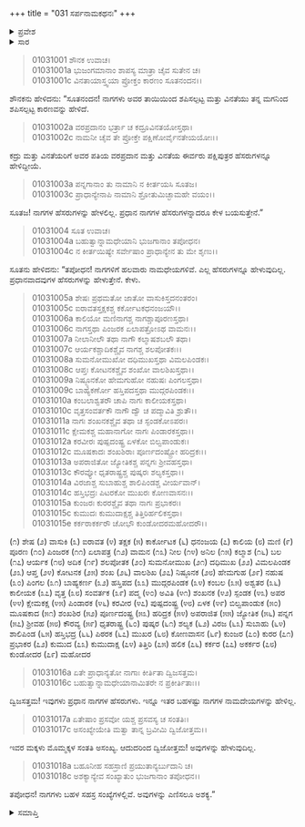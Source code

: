 +++
title = "031 ಸರ್ಪನಾಮಕಥನಃ"
+++

<details><summary>ಪ್ರವೇಶ</summary>


।।   ಓಂ ಓಂ ನಮೋ ನಾರಾಯಣಾಯ।।   ಶ್ರೀ ವೇದವ್ಯಾಸಾಯ ನಮಃ ।।

ಶ್ರೀ ಕೃಷ್ಣದ್ವೈಪಾಯನ ವೇದವ್ಯಾಸ ವಿರಚಿತ  

**ಶ್ರೀ ಮಹಾಭಾರತ**

**ಆದಿ ಪರ್ವ**

**ಆಸ್ತೀಕ ಪರ್ವ**

**ಅಧ್ಯಾಯ 31**

</details>


<details><summary>ಸಾರ</summary>
ಪ್ರಮುಖ ಪನ್ನಗಗಳ ಹೆಸರುಗಳು (1-18).

</details>



> 01031001 ಶೌನಕ ಉವಾಚ।  
01031001a ಭುಜಂಗಮಾನಾಂ ಶಾಪಸ್ಯ ಮಾತ್ರಾ ಚೈವ ಸುತೇನ ಚ।  
01031001c ವಿನತಾಯಾಸ್ತ್ವಯಾ ಪ್ರೋಕ್ತಂ ಕಾರಣಂ ಸೂತನಂದನ।।

ಶೌನಕನು ಹೇಳಿದನು: “ಸೂತನಂದನ! ನಾಗಗಳು ಅವರ ತಾಯಿಯಿಂದ ಶಪಿಸಲ್ಪಟ್ಟ ಮತ್ತು ವಿನತೆಯು ತನ್ನ ಮಗನಿಂದ ಶಪಿಸಲ್ಪಟ್ಟ ಕಾರಣವನ್ನು ಹೇಳಿದೆ.

> 01031002a ವರಪ್ರದಾನಂ ಭರ್ತ್ರಾ ಚ ಕದ್ರೂವಿನತಯೋಸ್ತಥಾ।  
01031002c ನಾಮನೀ ಚೈವ ತೇ ಪ್ರೋಕ್ತೇ ಪಕ್ಷಿಣೋರ್ವೈನತೇಯಯೋಃ।।

ಕದ್ರು ಮತ್ತು ವಿನತೆಯರಿಗೆ ಅವರ ಪತಿಯ ವರಪ್ರದಾನ ಮತ್ತು ವಿನತೆಯ ಈರ್ವರು ಪಕ್ಷಿಪುತ್ರರ ಹೆಸರುಗಳನ್ನೂ ಹೇಳಿದ್ದೀಯೆ.

> 01031003a ಪನ್ನಗಾನಾಂ ತು ನಾಮಾನಿ ನ ಕೀರ್ತಯಸಿ ಸೂತಜ।  
01031003c ಪ್ರಾಧಾನ್ಯೇನಾಪಿ ನಾಮಾನಿ ಶ್ರೋತುಮಿಚ್ಛಾಮಹೇ ವಯಂ।।

ಸೂತಜ! ನಾಗಗಳ ಹೆಸರುಗಳನ್ನು ಹೇಳಲಿಲ್ಲ. ಪ್ರಧಾನ ನಾಗಗಳ ಹೆಸರುಗಳನ್ನಾದರೂ ಕೇಳ ಬಯಸುತ್ತೇನೆ.”

> 01031004 ಸೂತ ಉವಾಚ।  
01031004a ಬಹುತ್ವಾನ್ನಾಮಧೇಯಾನಿ ಭುಜಗಾನಾಂ ತಪೋಧನ।  
01031004c ನ ಕೀರ್ತಯಿಷ್ಯೇ ಸರ್ವೇಷಾಂ ಪ್ರಾಧಾನ್ಯೇನ ತು ಮೇ ಶೃಣು।।

ಸೂತನು ಹೇಳಿದನು: “ತಪೋಧನ! ನಾಗಗಳಿಗೆ ಹಲವಾರು  ನಾಮಧೇಯಗಳಿವೆ. ಎಲ್ಲ ಹೆಸರುಗಳನ್ನೂ ಹೇಳುವುದಿಲ್ಲ. ಪ್ರಧಾನವಾದವುಗಳ ಹೆಸರುಗಳನ್ನು ಹೇಳುತ್ತೇನೆ. ಕೇಳು.

> 01031005a ಶೇಷಃ ಪ್ರಥಮತೋ ಜಾತೋ ವಾಸುಕಿಸ್ತದನಂತರಂ।  
01031005c ಐರಾವತಸ್ತಕ್ಷಕಶ್ಚ ಕರ್ಕೋಟಕಧನಂಜಯೌ।।  
01031006a ಕಾಲಿಯೋ ಮಣಿನಾಗಶ್ಚ ನಾಗಶ್ಚಾಪೂರಣಸ್ತಥಾ।  
01031006c ನಾಗಸ್ತಥಾ ಪಿಂಜರಕ ಏಲಾಪತ್ರೋಽಥ ವಾಮನಃ।।  
01031007a ನೀಲಾನೀಲೌ ತಥಾ ನಾಗೌ ಕಲ್ಮಾಷಶಬಲೌ ತಥಾ।  
01031007c ಆರ್ಯಕಶ್ಚಾದಿಕಶ್ಚೈವ ನಾಗಶ್ಚ ಶಲಪೋತಕಃ।।  
01031008a ಸುಮನೋಮುಖೋ ದಧಿಮುಖಸ್ತಥಾ ವಿಮಲಪಿಂಡಕಃ।  
01031008c ಆಪ್ತಃ ಕೋಟನಕಶ್ಚೈವ ಶಂಖೋ ವಾಲಶಿಖಸ್ತಥಾ।।   
01031009a ನಿಷ್ಠ್ಯೂನಕೋ ಹೇಮಗುಹೋ ನಹುಷಃ ಪಿಂಗಲಸ್ತಥಾ।  
01031009c ಬಾಹ್ಯಕರ್ಣೋ ಹಸ್ತಿಪದಸ್ತಥಾ ಮುದ್ಗರಪಿಂಡಕಃ।।  
01031010a ಕಂಬಲಾಶ್ವತರೌ ಚಾಪಿ ನಾಗಃ ಕಾಲೀಯಕಸ್ತಥಾ।   
01031010c ವೃತ್ತಸಂವರ್ತಕೌ ನಾಗೌ ದ್ವೌ ಚ ಪದ್ಮಾವಿತಿ ಶ್ರುತೌ।।  
01031011a ನಾಗಃ ಶಂಖನಕಶ್ಚೈವ ತಥಾ ಚ ಸ್ಫಂಡಕೋಽಪರಃ।  
01031011c ಕ್ಷೇಮಕಶ್ಚ ಮಹಾನಾಗೋ ನಾಗಃ ಪಿಂಡಾರಕಸ್ತಥಾ।।  
01031012a ಕರವೀರಃ ಪುಷ್ಪದಂಷ್ಟ್ರ ಏಳಕೋ ಬಿಲ್ವಪಾಂಡುಕಃ।  
01031012c ಮೂಷಕಾದಃ ಶಂಖಶಿರಾಃ ಪೂರ್ಣದಂಷ್ಟ್ರೋ ಹರಿದ್ರಕಃ।।  
01031013a ಅಪರಾಜಿತೋ ಜ್ಯೋತಿಕಶ್ಚ ಪನ್ನಗಃ ಶ್ರೀವಹಸ್ತಥಾ।  
01031013c ಕೌರವ್ಯೋ ಧೃತರಾಷ್ಟ್ರಶ್ಚ ಪುಷ್ಕರಃ ಶಲ್ಯಕಸ್ತಥಾ।।  
01031014a ವಿರಜಾಶ್ಚ ಸುಬಾಹುಶ್ಚ ಶಾಲಿಪಿಂಡಶ್ಚ ವೀರ್ಯವಾನ್।  
01031014c ಹಸ್ತಿಭದ್ರಃ ಪಿಟರಕೋ ಮುಖರಃ ಕೋಣವಾಸನಃ।।  
01031015a ಕುಂಜರಃ ಕುರರಶ್ಚೈವ ತಥಾ ನಾಗಃ ಪ್ರಭಾಕರಃ।  
01031015c ಕುಮುದಃ ಕುಮುದಾಕ್ಷಶ್ಚ ತಿತ್ತಿರಿರ್ಹಲಿಕಸ್ತಥಾ।   
01031015e ಕರ್ಕರಾಕರ್ಕರೌ ಚೋಭೌ ಕುಂಡೋದರಮಹೋದರೌ।।

(೧) ಶೇಷ (೨) ವಾಸುಕಿ (೩) ಐರಾವತ (೪) ತಕ್ಷಕ (೫) ಕಾರ್ಕೋಟಕ (೬) ಧನಂಜಯ (೭) ಕಾಲಿಯ (೮) ಮಣಿ (೯) ಪೂರಣ (೧೦) ಪಿಂಜರಕ (೧೧) ಏಲಾಪತ್ರ (೧೨) ವಾಮನ (೧೩) ನೀಲ (೧೪) ಅನಿಲ (೧೫) ಕಲ್ಮಾಶ (೧೬) ಬಲ (೧೭) ಆರ್ಯಕ (೧೮) ಅದಿಕ (೧೯) ಶಲಪೋತಕ (೨೦) ಸುಮನೋಮುಖ (೨೧) ದಧಿಮುಖ (೨೨) ವಿಮಲಪಿಂಡಕ (೨೩) ಆಪ್ತ (೨೪) ಕೋಟನಕ (೨೫) ಶಂಖ (೨೬) ವಾಲಶಿಖ (೨೭) ನಿಷ್ಠೂನಕ (೨೮) ಹೇಮಗುಹ (೨೯) ನಹುಷ (೩೦) ಪಿಂಗಲ (೩೧) ಬಾಹ್ಯಕರ್ಣ (೩೨) ಹಸ್ತಿಪದ (೩೩) ಮುದ್ಗರಪಿಂಡಕ (೩೪) ಕಂಬಲ (೩೫) ಅಶ್ವತರ (೩೬) ಕಾಲೀಯಕ (೩೭) ವೃತ್ತ (೩೮) ಸಂವರ್ತಕ (೩೯) ಪದ್ಮ (೪೦) ಅವಿತಿ (೪೧) ಶಂಖನಕ (೪೨) ಸ್ಪಂಡಕ (೪೩) ಅಪರ (೪೪) ಕ್ಷೇಮಕಕ್ಷ (೪೫) ಪಿಂಡಾರಕ (೪೬) ಕರವೀರ (೪೭) ಪುಷ್ಪದಂಷ್ಟ್ರ (೪೮) ಏಳಕ (೪೯) ಬಿಲ್ವಪಾಂಡುಕ (೫೦) ಮೂಷಕಾದ (೫೧) ಶಂಖಶಿರ (೫೨) ಪೂರ್ಣದಂಷ್ಟ್ರ (೫೩) ಹರಿದ್ರಕ (೫೪) ಅಪರಾಜಿತ (೫೫) ಜ್ಯೋತಿಕ (೫೬) ಪನ್ನಗ (೫೭) ಶ್ರೀವಹ (೫೮) ಕೌರವ್ಯ (೫೯) ಧೃತರಾಷ್ಟ್ರ (೬೦) ಪುಷ್ಕರ (೬೧) ಶಲ್ಯಕ (೬೨) ವಿರಜ (೬೩) ಸುಬಾಹು (೬೪) ಶಾಲಿಪಿಂಡ (೬೫) ಹಸ್ತಿಭದ್ರ (೬೬) ಪಿಠರಕ (೬೭) ಮುಖರ (೬೮) ಕೋಣವಾಸನ (೬೯) ಕುಂಜರ (೭೦) ಕುರರ (೭೧) ಪ್ರಭಾಕರ (೭೨) ಕುಮುದ (೭೩) ಕುಮುದಾಕ್ಷ (೭೪) ತಿತ್ತಿರಿ (೭೫) ಹಲಿಕ (೭೬) ಕರ್ಕರ (೭೭) ಅಕರ್ಕರ (೭೮) ಕುಂಡೋದರ (೭೯) ಮಹೋದರ

> 01031016a ಏತೇ ಪ್ರಾಧಾನ್ಯತೋ ನಾಗಾಃ ಕೀರ್ತಿತಾ ದ್ವಿಜಸತ್ತಮ।  
01031016c ಬಹುತ್ವಾನ್ನಾಮಧೇಯಾನಾಮಿತರೇ ನ ಪ್ರಕೀರ್ತಿತಾಃ।।

ದ್ವಿಜಸತ್ತಮ! ಇವುಗಳು ಪ್ರಧಾನ ನಾಗಗಳ ಹೆಸರುಗಳು. ಇನ್ನೂ ಇತರ ಬಹಳಷ್ಟು ನಾಗಗಳ ನಾಮದೇಯಗಳನ್ನು ಹೇಳಿಲ್ಲ.

> 01031017a ಏತೇಷಾಂ ಪ್ರಸವೋ ಯಶ್ಚ ಪ್ರಸವಸ್ಯ ಚ ಸಂತತಿಃ।  
01031017c ಅಸಂಖ್ಯೇಯೇತಿ ಮತ್ವಾ ತಾನ್ನ ಬ್ರವೀಮಿ ದ್ವಿಜೋತ್ತಮ।।

ಇವರ ಮಕ್ಕಳು ಮೊಮ್ಮಕ್ಕಳ ಸಂತತಿ ಅಸಂಖ್ಯ. ಆದುದರಿಂದ ದ್ವಿಜೋತ್ತಮ! ಅವುಗಳನ್ನು ಹೇಳುವುದಿಲ್ಲ.

> 01031018a ಬಹೂನೀಹ ಸಹಸ್ರಾಣಿ ಪ್ರಯುತಾನ್ಯರ್ಬುದಾನಿ ಚ।  
01031018c ಅಶಕ್ಯಾನ್ಯೇವ ಸಂಖ್ಯಾತುಂ ಭುಜಗಾನಾಂ ತಪೋಧನ।।

ತಪೋಧನ! ನಾಗಗಳು ಬಹಳ ಸಹಸ್ರ ಸಂಖ್ಯೆಗಳಲ್ಲಿವೆ. ಅವುಗಳನ್ನು ಎಣಿಸಲೂ ಅಶಕ್ಯ.”

<details><summary>ಸಮಾಪ್ತಿ</summary>

ಇತಿ ಶ್ರೀ ಮಹಾಭಾರತೇ ಆದಿಪರ್ವಣಿ ಆಸ್ತೀಕಪರ್ವಣಿ ಸರ್ಪನಾಮಕಥನೋ ನಾಮ ಏಕತ್ರಿಂಶೋಽಧ್ಯಾಯಃ।  
ಇದು ಶ್ರೀ ಮಹಾಭಾರತದಲ್ಲಿ ಆದಿಪರ್ವದಲ್ಲಿ ಆಸ್ತೀಕಪರ್ವದಲ್ಲಿ ಸರ್ಪನಾಮಕಥನ ಎನ್ನುವ ಮೂವತ್ತೊಂದನೇ ಅಧ್ಯಾಯವು.


</details>
